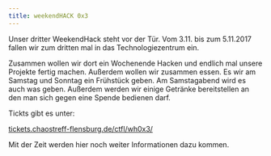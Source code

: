 ```yaml
---
title: weekendHACK 0x3
---
```

Unser dritter WeekendHack steht vor der Tür. 
Vom 3.11. bis zum 5.11.2017 fallen wir zum dritten mal in das Technologiezentrum ein. 

Zusammen wollen wir dort ein Wochenende Hacken und endlich mal unsere Projekte fertig machen. 
Außerdem wollen wir zusammen essen. Es wir am Samstag und Sonntag ein Frühstück geben. Am Samstagabend wird es auch was geben. 
Außerdem werden wir einige Getränke bereitstellen an den man sich gegen eine Spende bedienen darf. 

Tickts gibt es unter: 

[tickets.chaostreff-flensburg.de/ctfl/wh0x3/](https://tickets.chaostreff-flensburg.de/ctfl/wh0x3/)

Mit der Zeit werden hier noch weiter Informationen dazu kommen.